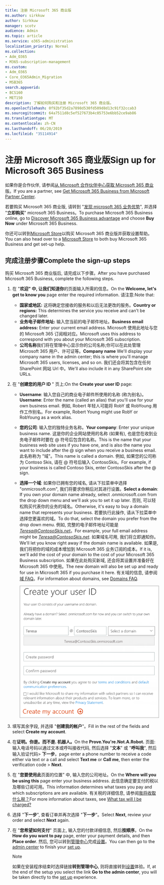 ```yaml
---
title: 注册 Microsoft 365 商业版
ms.author: sirkkuw
author: Sirkkuw
manager: scotv
audience: Admin
ms.topic: article
ms.service: o365-administration
localization_priority: Normal
ms.collection:
- Adm_O365
- M365-subscription-management
ms.custom:
- Adm_O365
- Core_O365Admin_Migration
- MSB365
search.appverid:
- BCS160
- MET150
description: 了解如何购买和注册 Microsoft 365 商业版。
ms.openlocfilehash: 0f92bf35d2a7898d530fd509d8d13c91f32ccab3
ms.sourcegitcommit: 64a7511d8c5ef527673b4c05753e6bb52ce9ab86
ms.translationtype: MT
ms.contentlocale: zh-CN
ms.lasthandoff: 06/20/2019
ms.locfileid: "35114914"
---
```

# <a name="sign-up-for-microsoft-365-business"></a><span data-ttu-id="27a15-103">注册 Microsoft 365 商业版</span><span class="sxs-lookup"><span data-stu-id="27a15-103">Sign up for Microsoft 365 Business</span></span>

<span data-ttu-id="27a15-104">如果你是合作伙伴, 请参阅[从 Microsoft 合作伙伴中心获取 Microsoft 365 商业](get-microsoft-365-business.md#get-microsoft-365-business-from-microsoft-partner-center)版。</span><span class="sxs-lookup"><span data-stu-id="27a15-104">If you are a partner, see [Get Microsoft 365 Business from Microsoft Partner Center](get-microsoft-365-business.md#get-microsoft-365-business-from-microsoft-partner-center).</span></span>

<span data-ttu-id="27a15-105">若要购买 Microsoft 365 商业版, 请转到 "[发现 microsoft 365 业务优势](https://www.microsoft.com/microsoft-365/business#pmg-cmp-desktop)", 并选择 "**立即购买**" microsoft 365 Business。</span><span class="sxs-lookup"><span data-stu-id="27a15-105">To purchase Microsoft 365 Business online, go to [Discover Microsoft 365 Business advantage](https://www.microsoft.com/microsoft-365/business#pmg-cmp-desktop) and choose **Buy Now** under Microsoft 365 Business.</span></span>

<span data-ttu-id="27a15-106">你还可以转到[Microsoft Store](https://www.microsoft.com/en-us/store/locations/find-a-store?icid=en-us_UF_FAS)以购买 Microsoft 365 商业版并获取设置帮助。</span><span class="sxs-lookup"><span data-stu-id="27a15-106">You can also head over to a [Microsoft Store](https://www.microsoft.com/en-us/store/locations/find-a-store?icid=en-us_UF_FAS) to both buy Microsoft 365 Business and get set-up help.</span></span>

## <a name="complete-the-sign-up-steps"></a><span data-ttu-id="27a15-107">完成注册步骤</span><span class="sxs-lookup"><span data-stu-id="27a15-107">Complete the sign-up steps</span></span>

<span data-ttu-id="27a15-108">购买 Microsoft 365 商业版后, 请完成以下步骤。</span><span class="sxs-lookup"><span data-stu-id="27a15-108">After you have purchased Microsoft 365 Business, complete the following steps.</span></span>

1. <span data-ttu-id="27a15-109">在 "**欢迎" 中, 让我们知道你**的页面输入所需的信息。</span><span class="sxs-lookup"><span data-stu-id="27a15-109">On the **Welcome, let's get to know you** page enter the required information.</span></span> <span data-ttu-id="27a15-110">请注意:</span><span class="sxs-lookup"><span data-stu-id="27a15-110">Note that:</span></span>
 
    -  <span data-ttu-id="27a15-111">**国家或地区:** 这将确定您接收的服务和以后无法更改的服务。</span><span class="sxs-lookup"><span data-stu-id="27a15-111">**Country or regions:** This determines the service you receive and can't be changed later.</span></span>
    - <span data-ttu-id="27a15-112">**业务电子邮件地址:** 输入您当前的电子邮件地址。</span><span class="sxs-lookup"><span data-stu-id="27a15-112">**Business email address:** Enter your current email address.</span></span> <span data-ttu-id="27a15-113">Microsoft 使用此地址与您的 Microsoft 365 订阅相对应。</span><span class="sxs-lookup"><span data-stu-id="27a15-113">Microsoft uses this address to correspond with you about your Microsoft 365 subscription.</span></span>
    - <span data-ttu-id="27a15-114">**公司名称**我们将在管理中心显示你的公司名称;你可以在此处管理 Microsoft 365 用户、许可证等。</span><span class="sxs-lookup"><span data-stu-id="27a15-114">**Company name** We'll display your company name in the admin center; this is where you'll manage Microsoft 365 users, licenses, and so on.</span></span> <span data-ttu-id="27a15-115">我们还会将其包含在任何 SharePoint 网站 Url 中。</span><span class="sxs-lookup"><span data-stu-id="27a15-115">We'll also include it in any SharePoint site URLs.</span></span>

2. <span data-ttu-id="27a15-116">在 "**创建您的用户 ID** " 页上:</span><span class="sxs-lookup"><span data-stu-id="27a15-116">On the **Create your user ID** page:</span></span>

    - <span data-ttu-id="27a15-117">**Username**: 输入您自己的商业电子邮件所使用的名称 (称为别名)。</span><span class="sxs-lookup"><span data-stu-id="27a15-117">**Username**: Enter the name (called an alias) that you'll use for your own business email.</span></span> <span data-ttu-id="27a15-118">例如, Robert 年轻人可能将 RobY 或 RobYoung 用作工作别名。</span><span class="sxs-lookup"><span data-stu-id="27a15-118">For example, Robert Young might use RobY or RobYoung as a work alias.</span></span>
    - <span data-ttu-id="27a15-119">**您的公司**: 输入您的独特业务名称。</span><span class="sxs-lookup"><span data-stu-id="27a15-119">**Your company**: Enter your unique business name.</span></span> <span data-ttu-id="27a15-120">这是你的企业网站使用的名称 (如果有), 也是您在收到业务电子邮件时要在 @ 符号后包含的名称。</span><span class="sxs-lookup"><span data-stu-id="27a15-120">This is the name that your business web site uses if you have one, and is also the name you want to include after the @ sign when you receive a business email.</span></span> <span data-ttu-id="27a15-121">此名称称为 "域"。</span><span class="sxs-lookup"><span data-stu-id="27a15-121">This name is called a domain.</span></span> <span data-ttu-id="27a15-122">例如, 如果您的公司称为 Contoso Skis, 请在 @ 符号后输入 ContosoSkis。</span><span class="sxs-lookup"><span data-stu-id="27a15-122">For example, if your business is called Contoso Skis, enter ContosoSkis after the @ sign.</span></span>
    - <span data-ttu-id="27a15-123">**选择一个域**: 如果你已拥有您的域名, 请从下拉菜单中选择 "onmicrosoft.com", 我们将要求你稍后对其进行设置。</span><span class="sxs-lookup"><span data-stu-id="27a15-123">**Select a domain**: If you own your domain name already, select .onmicrosoft.com from the drop down menu and we'll ask you to set it up later.</span></span> <span data-ttu-id="27a15-124">否则, 可以轻松购买代表你的业务的域名。</span><span class="sxs-lookup"><span data-stu-id="27a15-124">Otherwise, it's easy to buy a domain name that represents your business.</span></span> <span data-ttu-id="27a15-125">若要执行此操作, 请从下拉菜单中选择您更喜欢的域。</span><span class="sxs-lookup"><span data-stu-id="27a15-125">To do that, select the domain you prefer from the drop down menu.</span></span> <span data-ttu-id="27a15-126">例如, 完整的电子邮件地址可能是*Teresa@ContosoSkis.net*。</span><span class="sxs-lookup"><span data-stu-id="27a15-126">For example, your full email address might be *Teresa@ContosoSkis.net*.</span></span> <span data-ttu-id="27a15-127">如果域名可用, 我们将立即通知你。</span><span class="sxs-lookup"><span data-stu-id="27a15-127">We'll let you know right away if the domain name is available.</span></span> <span data-ttu-id="27a15-128">如果是, 我们将把你的域的成本增加到 Microsoft 365 业务订阅的成本。</span><span class="sxs-lookup"><span data-stu-id="27a15-128">If it is, we'll add the cost of your domain to the cost of your Microsoft 365 Business subscription.</span></span> <span data-ttu-id="27a15-129">如果在此处购买新域, 还会将其设置并准备好在 Microsoft 365 中使用。</span><span class="sxs-lookup"><span data-stu-id="27a15-129">The new domain will also be set up and ready for use in Microsoft 365 if you purchase it here.</span></span> <span data-ttu-id="27a15-130">有关域的信息, 请参阅[域 FAQ](https://docs.microsoft.com/office365/admin/setup/domains-faq)。</span><span class="sxs-lookup"><span data-stu-id="27a15-130">For information about domains, see [Domains FAQ](https://docs.microsoft.com/office365/admin/setup/domains-faq).</span></span>
    
        !["创建您的用户 ID" 页的屏幕截图。](media/signinuserid.png)

3. <span data-ttu-id="27a15-132">填写其余字段, 并选择 "**创建我的帐户**"。</span><span class="sxs-lookup"><span data-stu-id="27a15-132">Fill in the rest of the fields and select **Create my account**.</span></span>
4. <span data-ttu-id="27a15-133">在**证明。你是。而不是. 机器人。**</span><span class="sxs-lookup"><span data-stu-id="27a15-133">On the **Prove.You're.Not.A.Robot.**</span></span> <span data-ttu-id="27a15-134">页面: 输入电话号码以通过文本或呼叫接收代码, 然后选择 "**文本**" 或 "**呼叫我**", 然后输入验证代码\> **下一步**。</span><span class="sxs-lookup"><span data-stu-id="27a15-134">page enter a phone number to receive a code either via text or a call and select **Text me** or **Call me**, then enter the verification code \> **Next**.</span></span>
5. <span data-ttu-id="27a15-135">在 "**您要使用此**页面的位置" 中, 输入您的公司地址。</span><span class="sxs-lookup"><span data-stu-id="27a15-135">On the **Where will you be using this** page enter your business address.</span></span> <span data-ttu-id="27a15-136">此信息确定要支付的税以及哪些订阅可用。</span><span class="sxs-lookup"><span data-stu-id="27a15-136">This information determines what taxes you pay and which subscriptions are are available.</span></span> <span data-ttu-id="27a15-137">有关税的详细信息, 请参阅[我将收取什么税？](https://docs.microsoft.com/office365/admin/subscriptions-and-billing/what-tax-will-i-be-charged?view=o365-worldwide)</span><span class="sxs-lookup"><span data-stu-id="27a15-137">For more information about taxes, see [What tax will I be charged?](https://docs.microsoft.com/office365/admin/subscriptions-and-billing/what-tax-will-i-be-charged?view=o365-worldwide)</span></span> 
1. <span data-ttu-id="27a15-138">选择 "**下一步**", 查看订单并再次选择 "**下一步**"。</span><span class="sxs-lookup"><span data-stu-id="27a15-138">Select **Next**, review your order and select **Next** again.</span></span>
1. <span data-ttu-id="27a15-139">在 "**您希望如何支付**" 页面上, 输入您的付款详细信息, 然后**按顺序**。</span><span class="sxs-lookup"><span data-stu-id="27a15-139">On the **How do you want to pay** page, enter your payment details, and then **Place order**.</span></span>
    <span data-ttu-id="27a15-140">然后, 您可以转到[管理中心](https://docs.microsoft.com/en-us/office365/admin/subscriptions-and-billing/what-tax-will-i-be-charged?view=o365-worldwide)完成[设置](set-up.md)。</span><span class="sxs-lookup"><span data-stu-id="27a15-140">You can then go to the [admin center](https://docs.microsoft.com/en-us/office365/admin/subscriptions-and-billing/what-tax-will-i-be-charged?view=o365-worldwide) to finish your [set up](set-up.md).</span></span>

    > [!NOTE]
    > <span data-ttu-id="27a15-141">如果在安装程序结束时选择链接**转到管理中心**, 则将直接转到[设置](set-up.md)体验。</span><span class="sxs-lookup"><span data-stu-id="27a15-141">If, at the end of the setup you select the link **Go to the admin center**, you will be taken directly to the [set up](set-up.md) experience.</span></span>